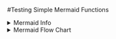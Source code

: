 #Testing Simple Mermaid Functions
<details><summary>Mermaid Info</summary>

```mermaid
  info
```

</details> 
<details><summary>Mermaid Flow Chart</summary>

```mermaid
graph TD;
    A-->B;
    A-->C;
    B-->D;
    C-->D;
```
</details>




